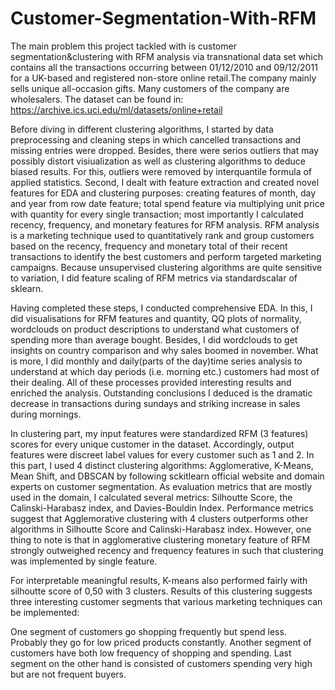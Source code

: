 # Customer-Segmentation-With-RFM

The main problem this project tackled with is customer segmentation&clustering with RFM analysis via transnational data set which contains all the transactions occurring between 01/12/2010 and 09/12/2011 for a UK-based and registered non-store online retail.The company mainly sells unique all-occasion gifts. Many customers of the company are wholesalers. The dataset can be found in: https://archive.ics.uci.edu/ml/datasets/online+retail

Before diving in different clustering algorithms, I started by data preprocessing and cleaning steps in which cancelled transactions and missing entries were dropped. Besides, there were serios outliers that may possibly distort visiualization as well as clustering algorithms to deduce biased results. For this, outliers were removed by interquantile formula of applied statistics. Second, I dealt with feature extraction and created novel features for EDA and clustering purposes: creating features of month, day and year from row date feature; total spend feature via multiplying unit price with quantity for every single transaction; most importantly I calculated recency, frequency, and monetary features for RFM analysis. RFM analysis is a marketing technique used to quantitatively rank and group customers based on the recency, frequency and monetary total of their recent transactions to identify the best customers and perform targeted marketing campaigns. Because unsupervised clustering algorithms are quite sensitive to variation, I did feature scaling of RFM metrics via standardscalar of sklearn.

Having completed these steps, I conducted comprehensive EDA. In this, I did visualisations for RFM features and quantity, QQ plots of normality, wordclouds on product descriptions to understand what customers of spending more than average bought. Besides, I did wordclouds to get insights on country comparison and why sales boomed in november. What is more, I did monthly and daily(parts of the day)time series analysis to understand at which day periods (i.e. morning etc.) customers had most of their dealing. All of these processes provided interesting results and enriched the analysis. Outstanding conclusions I deduced is the dramatic decrease in transactions during sundays and striking increase in sales during mornings.

In clustering part, my input features were standardized RFM (3 features) scores for every unique customer in the dataset. Accordingly, output features were discreet label values for every customer such as 1 and 2. In this part, I used 4 distinct clustering algorithms: Agglomerative, K-Means, Mean Shift, and DBSCAN by following sckitlearn official website and domain experts on customer segmentation. As evaluation metrics that are mostly used in the domain, I calculated several metrics: Silhoutte Score, the Calinski-Harabasz index, and Davies-Bouldin Index. Performance metrics suggest that Agglemorative clustering with 4 clusters outperforms other algorithms in Silhoutte Score and Calinski-Harabasz index. However, one thing to note is that in agglomerative clustering monetary feature of RFM strongly outweighed recency and frequency features in such that clustering was implemented by single feature.

For interpretable meaningful results, K-means also performed fairly with silhoutte score of 0,50 with 3 clusters. Results of this clustering suggests three interesting customer segments that various marketing techniques can be implemented:

One segment of customers go shopping frequently but spend less. Probably they go for low priced products constantly.
Another segment of customers have both low frequency of shopping and spending.
Last segment on the other hand is consisted of customers spending very high but are not frequent buyers.
